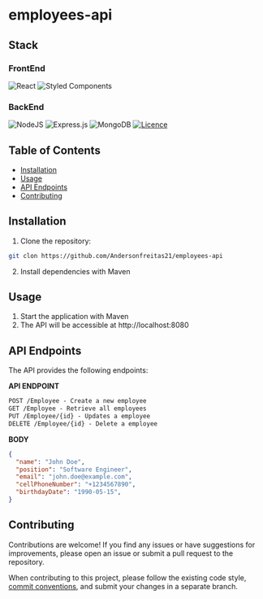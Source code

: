 # employees-api
## Stack
### FrontEnd
![React](https://img.shields.io/badge/react-%2320232a.svg?style=for-the-badge&logo=react&logoColor=%2361DAFB)
![Styled Components](https://img.shields.io/badge/styled--components-DB7093?style=for-the-badge&logo=styled-components&logoColor=white)
### BackEnd
![NodeJS](https://img.shields.io/badge/node.js-6DA55F?style=for-the-badge&logo=node.js&logoColor=white)
![Express.js](https://img.shields.io/badge/express.js-%23404d59.svg?style=for-the-badge&logo=express&logoColor=%2361DAFB)
![MongoDB](https://img.shields.io/badge/MongoDB-%234ea94b.svg?style=for-the-badge&logo=mongodb&logoColor=white)
[![Licence](https://img.shields.io/github/license/Ileriayo/markdown-badges?style=for-the-badge)](./LICENSE)

## Table of Contents

- [Installation](#installation)
- [Usage](#usage)
- [API Endpoints](#api-endpoints)
- [Contributing](#contributing)

## Installation

1. Clone the repository:

```bash
git clon https://github.com/Andersonfreitas21/employees-api
```

2. Install dependencies with Maven

## Usage

1. Start the application with Maven
2. The API will be accessible at http://localhost:8080

## API Endpoints
The API provides the following endpoints:

**API ENDPOINT**
```markdown
POST /Employee - Create a new employee
GET /Employee - Retrieve all employees
PUT /Employee/{id} - Updates a employee
DELETE /Employee/{id} - Delete a employee
```

**BODY**
```json
{
  "name": "John Doe",
  "position": "Software Engineer",
  "email": "john.doe@example.com",
  "cellPhoneNumber": "+1234567890",
  "birthdayDate": "1990-05-15",
}
```

## Contributing

Contributions are welcome! If you find any issues or have suggestions for improvements, please open an issue or submit a pull request to the repository.

When contributing to this project, please follow the existing code style, [commit conventions](https://www.conventionalcommits.org/en/v1.0.0/), and submit your changes in a separate branch.




